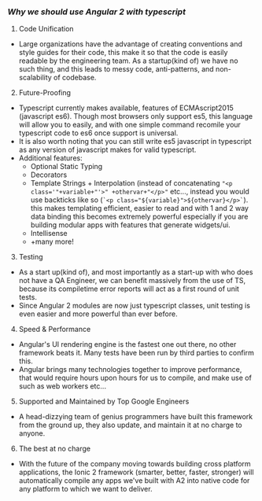 ### *Why we should use Angular 2 with typescript*

1. Code Unification

  * Large organizations have the advantage of creating conventions and style guides for their code, this make it so that the code is easily readable by the engineering team. As a startup(kind of) we have no such thing, and this leads to messy code, anti-patterns, and non-scalability of codebase.
  
2. Future-Proofing
  
  * Typescript currently makes available, features of ECMAscript2015 (javascript es6). Though most browsers only support es5, this language will allow you to easily, and with one simple command recomile your typescript code to es6 once support is universal. 
  * It is also worth noting that you can still write es5 javascript in typescript as any version of javascript makes for valid typescript.
  * Additional features:
    * Optional Static Typing
    * Decorators
    * Template Strings + Interpolation (instead of concatenating ``` "<p class='"+variable+"'>" +othervar+"</p>" ``` etc..., instead you would use backticks like so (`` `<p class="${variable}">${othervar}</p>` ``). this makes templating efficient, easier to read and with 1 and 2 way data binding this becomes extremely powerful especially if you are building modular apps with features that generate widgets/ui.
    * Intellisense 
    * +many more!

3. Testing
  
  * As a start up(kind of), and most importantly as a start-up with who does not have a QA Engineer, we can benefit massively from the use of TS, because its compiletime error reports will act as a first round of unit tests.
  * Since Angular 2 modules are now just typescript classes, unit testing is even easier and more powerful than ever before.

4. Speed & Performance
  
  * Angular's UI rendering engine is the fastest one out there, no other framework beats it. Many tests have been run by  third parties to confirm this. 
  * Angular brings many technologies together to improve performance, that would require hours upon hours for us to       compile, and make use of such as web workers etc...

5. Supported and Maintained by Top Google Engineers
  
  * A head-dizzying team of genius programmers have built this framework from the ground up, they also update, and maintain it at no charge to anyone.

6. The best at no charge
  
  * With the future of the company moving towards building cross platform applications, the Ionic 2 framework (smarter, better, faster, stronger) will automatically compile any apps we've built with A2 into native code for any platform to which we want to deliver. 
